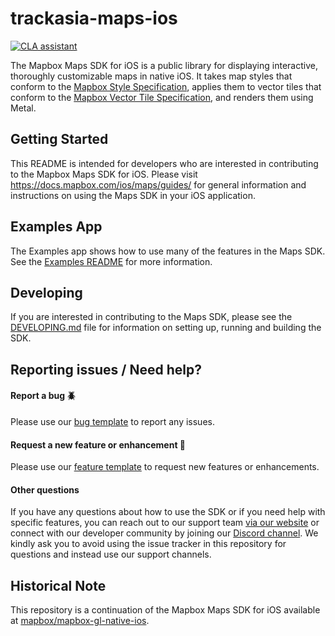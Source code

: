 # trackasia-maps-ios

[![CLA assistant](https://cla-assistant.io/readme/badge/track-asia/trackasia-maps-ios)](https://cla-assistant.io/track-asia/trackasia-maps-ios)

The Mapbox Maps SDK for iOS is a public library for displaying interactive, thoroughly customizable maps in native iOS. It takes map styles that conform to the [Mapbox Style Specification](https://docs.mapbox.com/mapbox-gl-js/style-spec/), applies them to vector tiles that conform to the [Mapbox Vector Tile Specification](https://github.com/mapbox/vector-tile-spec), and renders them using Metal.

## Getting Started
This README is intended for developers who are interested in contributing to the Mapbox Maps SDK for iOS. Please visit https://docs.mapbox.com/ios/maps/guides/ for general information and instructions on using the Maps SDK in your iOS application.

## Examples App
The Examples app shows how to use many of the features in the Maps SDK. See the [Examples README](https://github.com/track-asia/trackasia-maps-ios/tree/main/Apps/Examples/README.md) for more information.

## Developing
If you are interested in contributing to the Maps SDK, please see the [DEVELOPING.md](https://github.com/track-asia/trackasia-maps-ios/tree/main/DEVELOPING.md) file for information on setting up, running and building the SDK. 

## Reporting issues / Need help?

#### Report a bug :beetle:
Please use our [bug template](https://github.com/track-asia/trackasia-maps-ios/issues/new?labels=bug%20%3Abeetle%3A&template=bug.md) to report any issues.

#### Request a new feature or enhancement :green_apple:
Please use our [feature template](https://github.com/track-asia/trackasia-maps-ios/issues/new?labels=feature%20%3Agreen_apple%3A&template=feature.md) to request new features or enhancements.

#### Other questions
If you have any questions about how to use the SDK or if you need help with specific features, you can reach out to our support team [via our website](https://docs.mapbox.com/help/) or connect with our developer community by joining our [Discord channel](https://discord.gg/UshjQYyDFw). We kindly ask you to avoid using the issue tracker in this repository for questions and instead use our support channels.

## Historical Note
This repository is a continuation of the Mapbox Maps SDK for iOS available at [mapbox/mapbox-gl-native-ios](https://github.com/mapbox/mapbox-gl-native-ios). 
